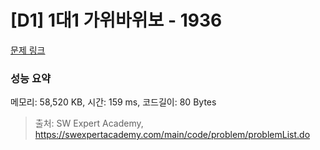 # [D1] 1대1 가위바위보 - 1936 

[문제 링크](https://swexpertacademy.com/main/code/problem/problemDetail.do?contestProbId=AV5PjKXKALcDFAUq) 

### 성능 요약

메모리: 58,520 KB, 시간: 159 ms, 코드길이: 80 Bytes



> 출처: SW Expert Academy, https://swexpertacademy.com/main/code/problem/problemList.do